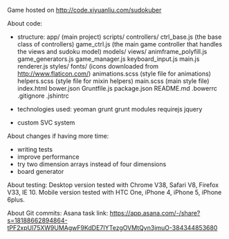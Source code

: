 Game hosted on http://code.xiyuanliu.com/sudokuber

About code:
- structure:
    app/ (main project)
        scripts/
            controllers/
                ctrl_base.js (the base class of controllers)
                game_ctrl.js (the main game controller that handles the views and sudoku model)
            models/
            views/
            animframe_polyfill.js
            game_generators.js
            game_manager.js
            keyboard_input.js
            main.js
            renderer.js
        styles/
            fonts/ (icons downloaded from http://www.flaticon.com/)
            animations.scss (style file for animations)
            helpers.scss (style file for mixin helpers)
            main.scss (main style file)
        index.html
    bower.json
    Gruntfile.js
    package.json
    README.md
    .bowerrc
    .gitignore
    .jshintrc

- technologies used:
    yeoman
    grunt
        grunt modules
    requirejs
    jquery

- custom SVC system


About changes if having more time:
- writing tests
- improve performance
- try two dimension arrays instead of four dimensions
- board generator


About testing:
Desktop version tested with Chrome V38, Safari V8, Firefox V33, IE 10.
Mobile version tested with HTC One, iPhone 4, iPhone 5, iPhone 6plus.

About Git commits:
Asana task link: https://app.asana.com/-/share?s=18188662894864-tPF2xpUl75XW9UMAgwF9KdDE7IYTezgOVMtQyn3jmuO-384344853680